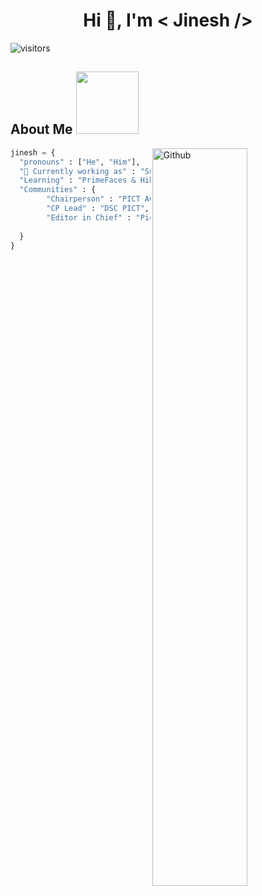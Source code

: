 <!-- ### Hi there 👋 -->

<!--
**jineshparakh/jineshparakh** is a ✨ _special_ ✨ repository because its `README.md` (this file) appears on your GitHub profile.

Here are some ideas to get you started:

- 🔭 I’m currently working on ...
- 🌱 I’m currently learning ...
- 👯 I’m looking to collaborate on ...
- 🤔 I’m looking for help with ...
- 💬 Ask me about ...
- 📫 How to reach me: ...
- 😄 Pronouns: ...
- ⚡ Fun fact: ...
-->

<h1 align="center">Hi 👋, I'm < Jinesh /></h1>

![visitors](https://visitor-badge.glitch.me/badge?page_id=jineshparakh.jineshparakh)

<h2> About Me <img src = "https://media0.giphy.com/media/KDDpcKigbfFpnejZs6/giphy.gif?cid=ecf05e47oy6f4zjs8g1qoiystc56cu7r9tb8a1fe76e05oty&rid=giphy.gif" width = 100px></h2>

<img width="55%" align="right" alt="Github" src="https://raw.githubusercontent.com/onimur/.github/master/.resources/git-header.svg" />

```python
jinesh = {
  "pronouns" : ["He", "Him"],
  "🔭 Currently working as" : "Summer Intern @ UBS",
  "Learning" : "PrimeFaces & Hibernate",
  "Communities" : {
        "Chairperson" : "PICT ACM Student Chapter",
        "CP Lead" : "DSC PICT", 
        "Editor in Chief" : "Pictoreal"
        
  }
}

```


